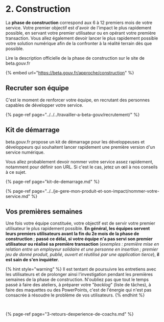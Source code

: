 # 2. Construction

La **phase de construction** correspond aux 6 à 12 premiers mois de votre service. Votre premier objectif est d'avoir de l'impact le plus rapidement possible, en servant votre premier utilisateur ou en opérant votre première transaction. Vous allez également devoir lancer le plus rapidement possible votre solution numérique afin de la confronter à la réalité terrain dès que possible.

Lire la description officielle de la phase de construction sur le site de beta.gouv.fr ️

{% embed url="https://beta.gouv.fr/approche/construction" %}

## Recruter son équipe <a id="recruter-son-equipe"></a>

C'est le moment de renforcer votre équipe, en recrutant des personnes capables de développer votre service.

{% page-ref page="../../../travailler-a-beta-gouv/recrutement/" %}

## Kit de démarrage <a id="kit-de-demarrage"></a>

beta.gouv.fr propose un kit de démarrage pour les développeuses et développeurs qui souhaitent lancer rapidement une première version d'un service numérique.

Vous allez probablement devoir nommer votre service assez rapidement, notamment pour définir son URL. Si c'est le cas, jetez un œil à nos conseils à ce sujet.

{% page-ref page="kit-de-demarrage.md" %}

{% page-ref page="../../je-gere-mon-produit-et-son-impact/nommer-votre-service.md" %}



## Vos premières semaines <a id="vos-premieres-semaines"></a>

Une fois votre équipe constituée, votre objectif est de servir votre premier utilisateur le plus rapidement possible. **En général, les équipes servent leurs premiers utilisateurs avant la fin du 2e mois de la phase de construction** ; **passé ce délai, si votre équipe n'a pas servi son premier utilisateur ou réalisé sa première transaction** \(_exemples : première mise en relation entre un employeur solidaire et une personne en insertion ; premier jeu de donné produit, publié, ouvert et réutilisé par une application tierce_\), **il est sain de s'en inquiéter**.

{% hint style="warning" %}
Il est tentant de poursuivre les entretiens avec les utilisateurs et de prolonger ainsi l'investigation pendant les premières semaines de la phase de construction. N'oubliez pas que tout le temps passé à faire des ateliers, à préparer votre "_backlog_" \(liste de tâches\), à faire des maquettes ou des PowerPoints, c'est de l'énergie qui n'est pas consacrée à résoudre le problème de vos utilisateurs.
{% endhint %}

​

{% page-ref page="3-retours-dexperience-de-coachs.md" %}



